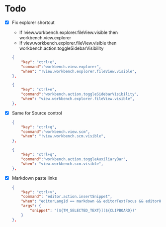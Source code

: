 # Todo

-   [x] Fix explorer shortcut

    -   If !view.workbench.explorer.fileView.visible then workbench.view.explorer
    -   If view.workbench.explorer.fileView.visible then workbench.action.toggleSidebarVisibility

    ```json
    {
        "key": "ctrl+e",
        "command":"workbench.view.explorer",
        "when": "!view.workbench.explorer.fileView.visible",
    },

    {
        "key": "ctrl+e",
        "command":"workbench.action.toggleSidebarVisibility",
        "when": "view.workbench.explorer.fileView.visible",
    },
    ```

-   [x] Same for Source control

    ```json
    {
        "key": "ctrl+q",
        "command":"workbench.view.scm",
        "when": "!view.workbench.scm.visible",
    },

    {
        "key": "ctrl+q",
        "command":"workbench.action.toggleAuxiliaryBar",
        "when": "view.workbench.scm.visible",
    },
    ```

-   [x] Markdown paste links
    ```json
    {
    	"key": "ctrl+v",
    	"command": "editor.action.insertSnippet",
    	"when": "editorLangId == markdown && editorTextFocus && editorHasSelection",
    	"args": {
    		"snippet": "[${TM_SELECTED_TEXT}](${CLIPBOARD})"
    	}
    },
    ```
